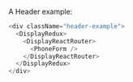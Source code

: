 A Header example:

```js
<div className="header-example">
  <DisplayRedux>
    <DisplayReactRouter>
      <PhoneForm />
    </DisplayReactRouter>
  </DisplayRedux>
</div>
```
